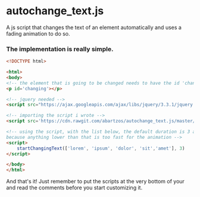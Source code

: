 # autochange_text.js
A js script that changes the text of an element automatically and uses a fading animation to do so.

### The implementation is really simple.

```html
<!DOCTYPE html>

<html>
<body>
<!-- the element that is going to be changed needs to have the id 'changing' -->
<p id='changing'></p>

<!-- jquery needed -->
<script src="https://ajax.googleapis.com/ajax/libs/jquery/3.3.1/jquery.min.js"></script>

<!-- importing the script i wrote -->
<script src='https://cdn.rawgit.com/abartzos/autochange_text.js/master/autochange_text.js'></script>

<!-- using the script, with the list below, the default duration is 3 and it is a minimum
because anything lower than that is too fast for the animation -->
<script>
    startChangingText(['lorem', 'ipsum', 'dolor', 'sit','amet'], 3)
</script>

</body>
</html>
```

And that's it! Just remember to put the scripts at the very bottom of your <body> and read the comments before you start customizing it.
